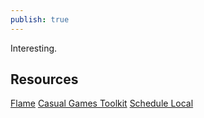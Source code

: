 ```yaml
---
publish: true
---
```


Interesting.
## Resources 
[Flame](https://docs.flame-engine.org/latest/)
[Casual Games Toolkit](https://flutter.dev/games)
[Schedule Local](https://pub.dev/packages/flutter_local_notifications)
